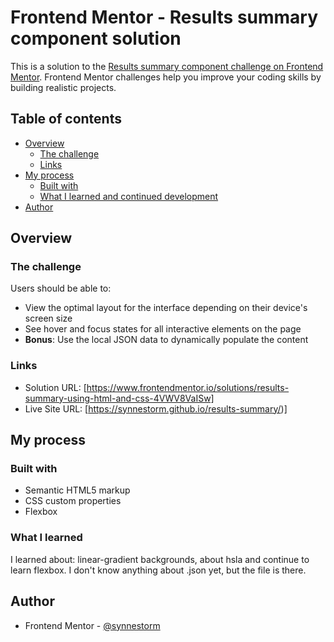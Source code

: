 # Frontend Mentor - Results summary component solution

This is a solution to the [Results summary component challenge on Frontend Mentor](https://www.frontendmentor.io/challenges/results-summary-component-CE_K6s0maV). Frontend Mentor challenges help you improve your coding skills by building realistic projects.

## Table of contents

- [Overview](#overview)
  - [The challenge](#the-challenge)
  - [Links](#links)
- [My process](#my-process)
  - [Built with](#built-with)
  - [What I learned and continued development](#what-i-learned)
- [Author](#author)

## Overview

### The challenge

Users should be able to:

- View the optimal layout for the interface depending on their device's screen size
- See hover and focus states for all interactive elements on the page
- **Bonus**: Use the local JSON data to dynamically populate the content

### Links

- Solution URL: [https://www.frontendmentor.io/solutions/results-summary-using-html-and-css-4VWV8VaISw]
- Live Site URL: [https://synnestorm.github.io/results-summary/)]

## My process

### Built with

- Semantic HTML5 markup
- CSS custom properties
- Flexbox

### What I learned

I learned about: linear-gradient backgrounds, about hsla and continue to learn flexbox. I don't know anything about .json yet, but the file is there.

## Author

- Frontend Mentor - [@synnestorm](https://www.frontendmentor.io/profile/synnestorm)
